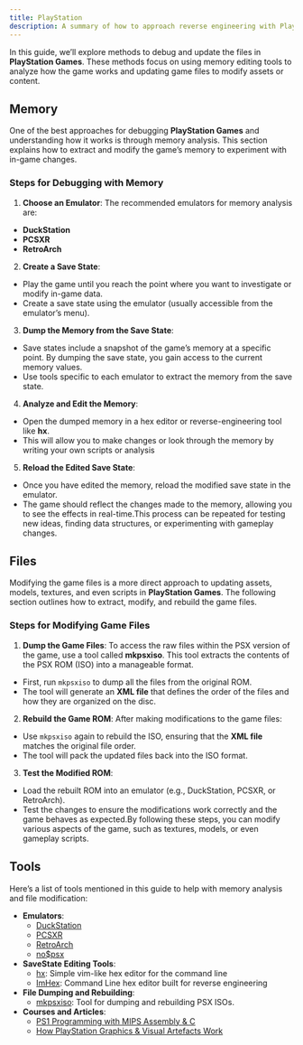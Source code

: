 ```yaml
---
title: PlayStation
description: A summary of how to approach reverse engineering with PlayStation Emulation and Tools
---
```


In this guide, we’ll explore methods to debug and update the files in **PlayStation Games**. These methods focus on using memory editing tools to analyze how the game works and updating game files to modify assets or content.

## Memory
One of the best approaches for debugging **PlayStation Games** and understanding how it works is through memory analysis. This section explains how to extract and modify the game’s memory to experiment with in-game changes.
### Steps for Debugging with Memory

1. **Choose an Emulator**:
The recommended emulators for memory analysis are:
- **DuckStation**
- **PCSXR**
- **RetroArch**

2. **Create a Save State**:
  - Play the game until you reach the point where you want to investigate or modify in-game data.
  - Create a save state using the emulator (usually accessible from the emulator’s menu).
3. **Dump the Memory from the Save State**:
  - Save states include a snapshot of the game’s memory at a specific point. By dumping the save state, you gain access to the current memory values.
  - Use tools specific to each emulator to extract the memory from the save state.
4. **Analyze and Edit the Memory**:
  - Open the dumped memory in a hex editor or reverse-engineering tool like **hx**.
  - This will allow you to make changes or look through the memory by writing your own scripts or analysis
5. **Reload the Edited Save State**:
  - Once you have edited the memory, reload the modified save state in the emulator.
  - The game should reflect the changes made to the memory, allowing you to see the effects in real-time.This process can be repeated for testing new ideas, finding data structures, or experimenting with gameplay changes.


## Files
Modifying the game files is a more direct approach to updating assets, models, textures, and even scripts in **PlayStation Games**. The following section outlines how to extract, modify, and rebuild the game files.

### Steps for Modifying Game Files

1. **Dump the Game Files**:
To access the raw files within the PSX version of the game, use a tool called **mkpsxiso**. This tool extracts the contents of the PSX ROM (ISO) into a manageable format.
  - First, run `mkpsxiso` to dump all the files from the original ROM.
  - The tool will generate an **XML file** that defines the order of the files and how they are organized on the disc.
2. **Rebuild the Game ROM**:
After making modifications to the game files:
  - Use `mkpsxiso` again to rebuild the ISO, ensuring that the **XML file** matches the original file order.
  - The tool will pack the updated files back into the ISO format.
3. **Test the Modified ROM**:
  - Load the rebuilt ROM into an emulator (e.g., DuckStation, PCSXR, or RetroArch).
  - Test the changes to ensure the modifications work correctly and the game behaves as expected.By following these steps, you can modify various aspects of the game, such as textures, models, or even gameplay scripts.


## Tools
Here’s a list of tools mentioned in this guide to help with memory analysis and file modification:
- **Emulators**:
  - [DuckStation](https://github.com/stenzek/duckstation)
  - [PCSXR](https://ps1emulator.com/)
  - [RetroArch](https://www.retroarch.com/)
  - [no$psx](https://problemkaputt.de/psx.htm)
- **SaveState Editing Tools**:
  - [hx](https://github.com/krpors/hx): Simple vim-like hex editor for the command line
  - [ImHex](https://github.com/WerWolv/ImHex): Command Line hex editor built for reverse engineering
- **File Dumping and Rebuilding**:
  - [mkpsxiso](https://github.com/Lameguy64/mkpsxiso): Tool for dumping and rebuilding PSX ISOs.
- **Courses and Articles**:
  - [PS1 Programming with MIPS Assembly & C](https://pikuma.com/courses/ps1-programming-mips-assembly-language)
  - [How PlayStation Graphics & Visual Artefacts Work](https://pikuma.com/blog/how-to-make-ps1-graphics)
